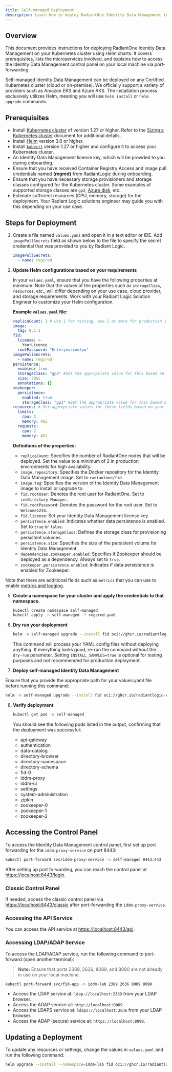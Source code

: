 ```yaml
---
title: Self-managed Deployment
description: Learn how to deploy RadiantOne Identity Data Management in your own Kubernetes cluster using Helm.
---
```


## Overview

This document provides instructions for deploying RadiantOne Identity Data Management on your Kubernetes cluster using Helm charts. It covers prerequisites, lists the microservices involved, and explains how to access the Identity Data Management control panel on your local machine via port-forwarding.

Self-managed Identity Data Management can be deployed on any Certified Kubernetes cluster (cloud or on-premise). We officially support a variety of providers such as Amazon EKS and Azure AKS. The installation process exclusively utilizes Helm, meaning you will use `helm install` or `helm upgrade` commands.

## Prerequisites

- Install [Kubernetes cluster](https://kubernetes.io/docs/setup/) of version 1.27 or higher. Refer to the [Sizing a Kubernetes cluster](https://developer.radiantlogic.com/idm/v7.4/getting_started/kubernetes/#sizing-a-kubernetes-cluster) document for additional details.
- Install [Helm](https://helm.sh/docs/intro/install/) version 3.0 or higher.
- Install [`kubectl`](https://kubernetes.io/docs/reference/kubectl/) version 1.27 or higher and configure it to access your Kubernetes cluster.
- An Identity Data Management license key, which will be provided to you during onboarding.
- Ensure that you have received Container Registry Access and image pull credentials named **(regred)** from RadiantLogic during onboarding.
- Ensure that you have necessary storage provisioners and storage classes configured for the Kubernetes cluster. Some examples of supported storage classes are `gp2`, [Azure disk](https://learn.microsoft.com/en-us/azure/aks/concepts-storage#persistent-volumes), etc.
- Estimate sufficient resources (CPU, memory, storage) for the deployment. Your Radiant Logic solutions engineer may guide you with this depending on your use case. 

## Steps for Deployment


1.  Create a file named `values.yaml` and open it in a text editor or IDE. Add `imagePullSecrets` field as shown below to the file to specify the secret credential that was provided to you by Radiant Logic.
     ```yaml
     imagePullSecrets:
       - name: regcred
     ```


2. **Update Helm configurations based on your requirements**

   In your `values.yaml`, ensure that you have the following properties at minimum. Note that the values of the properties such as `storageClass`, `resources`, etc., will differ depending on your use case, cloud provider, and storage requirements. Work with your Radiant Logic Solution Engineer to customize your Helm configuration.

   **Example `values.yaml` file:**
   ```yaml
   replicaCount: 1 # Use 1 for testing, use 2 or more for production if needed. 
   image:
     tag: 8.1.1
   fid:
     license: >-
       YourLicense
     rootPassword: "Enteryourrootpw"
   imagePullSecrets:
     - name: regcred
   persistence:
     enabled: true
     storageClass: "gp3" #Set the appropriate value for this based on your cloud provider.
     size: 30Gi
     annotations: {}
   zookeeper:
     persistence:
       enabled: true
       storageClass: "gp3" #Set the appropriate value for this based on your cloud provider.
   resources: # Set appropriate values for these fields based on your requirements.
     limits:
       cpu: 2
       memory: 4Gi
     requests:
       cpu: 2
       memory: 4Gi
   ```
   

   **Definitions of the properties:**
   - `replicaCount`: Specifies the number of RadiantOne nodes that will be deployed. Set the value to a minimum of 2 in production environments for high availability.
   - `image.repository`: Specifies the Docker repository for the Identity Data Management image. Set to `radiantone/fid`.
   - `image.tag`: Specifies the version of the Identity Data Management image to install or upgrade to.
   - `fid.rootUser`: Denotes the root user for RadiantOne. Set to `cn=Directory Manager`.
   - `fid.rootPassword`: Denotes the password for the root user. Set to `Welcome1234`.
   - `fid.license`: Set your Identity Data Management license key.
   - `persistence.enabled`: Indicates whether data persistence is enabled. Set to `true` or `false`.
   - `persistence.storageClass`: Defines the storage class for provisioning persistent volumes.
   - `persistence.size`: Specifies the size of the persistent volume for Identity Data Management.
   - `dependencies.zookeeper.enabled`: Specifies if Zookeeper should be deployed as a dependency. Always set to `true`.
   - `zookeeper.persistence.enabled`: Indicates if data persistence is enabled for Zookeeper.
   

Note that there are additional fields such as `metrics` that you can use to enable [metrics and logging](./metrics-and-logging/). 

5. **Create a namespace for your cluster and apply the credentials to that namespace.**
   ```bash
   kubectl create namespace self-managed
   kubectl apply -n self-managed -f regcred.yaml
   ```

6. **Dry run your deployment**
   ```bash
   helm -n self-managed upgrade --install fid oci://ghcr.io/radiantlogic-devops/helm-v8/fid --version 1.1.0 --values values.yaml --set env.INSTALL_SAMPLES=true --debug --dry-run
   ```

   This command will process your YAML config files without deploying anything. If everything looks good, re-run the command without the `--dry-run` parameter. Setting `INSTALL_SAMPLES=true` is optional for testing purposes and not recommended for production deployment.

7. **Deploy self-managed Identity Data Management**

Ensure that you provide the appropriate path for your values.yaml file before running this command:

   ```bash
   helm -n self-managed upgrade --install fid oci://ghcr.io/radiantlogic-devops/helm-v8/fid --version 1.1.0 --values values.yaml --debug
   ```

8. **Verify deployment**

   ```bash
   kubectl get pod -n self-managed
   ```

   You should see the following pods listed in the output, confirming that the deployment was successful:
   - api-gateway
   - authentication
   - data-catalog
   - directory-browser
   - directory-namespace
   - directory-schema
   - fid-0
   - iddm-proxy
   - iddm-ui
   - settings
   - system-administration
   - zipkin
   - zookeeper-0
   - zookeeper-1
   - zookeeper-2

## Accessing the Control Panel

To access the Identity Data Management control panel, first set up port forwarding for the `iddm-proxy-service` on port 8443:
```bash
kubectl port-forward svc/iddm-proxy-service -n self-managed 8443:443
```

After setting up port forwarding, you can reach the control panel at [https://localhost:8443/login](https://localhost:8443/login).

### Classic Control Panel

If needed, access the classic control panel via [https://localhost:8443/classic](https://localhost:8443/classic) after port-forwarding the `iddm-proxy-service`.

### Accessing the API Service

You can access the API service at [https://localhost:8443/api](https://localhost:8443/api).


### Accessing LDAP/ADAP Service

To access the LDAP/ADAP service, run the following command to port-forward (open another terminal):

> **Note:** Ensure that ports 2389, 2636, 8089, and 8090 are not already in use on your local machine.

```bash
kubectl port-forward svc/fid-app -n iddm-lab 2389 2636 8089 8090
```

- Access the LDAP service at: `ldap://localhost:2389` from your LDAP browser.
- Access the ADAP service at: `http://localhost:8089`.
- Access the LDAPS service at: `ldaps://localhost:2636` from your LDAP browser.
- Access the ADAP (secure) service at: `https://localhost:8090`.

## Updating a Deployment

To update any resources or settings, change the values in `values.yaml` and run the following command:

```bash
helm upgrade --install --namespace=iddm-lab fid oci://ghcr.io/radiantlogic-devops/h
```
